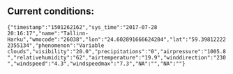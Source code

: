 ## Current conditions: 
 ``` {"timestamp":"1501262162","sys_time":"2017-07-28 20:16:17","name":"Tallinn-Harku","wmocode":"26038","lon":"24.602891666624284","lat":"59.398122222355134","phenomenon":"Variable clouds","visibility":"20.0","precipitations":"0","airpressure":"1005.8","relativehumidity":"62","airtemperature":"19.9","winddirection":"230","windspeed":"4.3","windspeedmax":"7.3","NA":"","NA":""} ```
